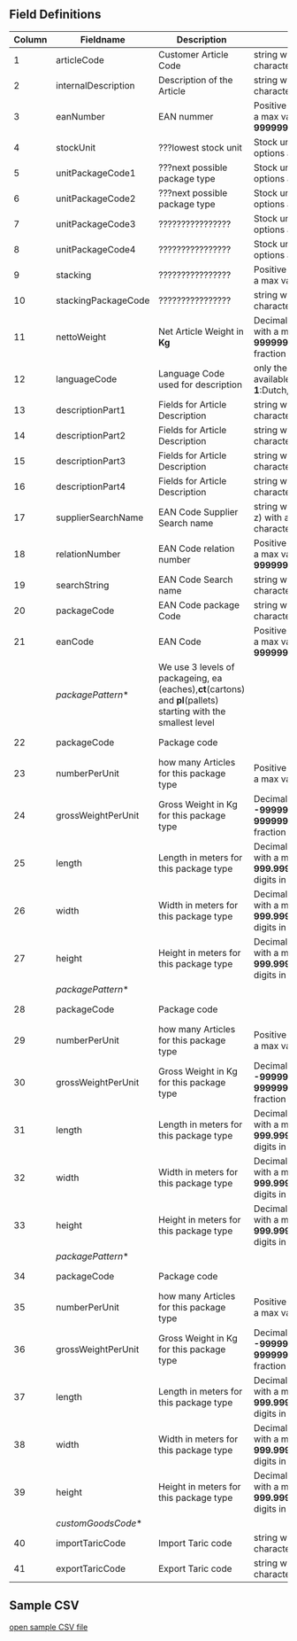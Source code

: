 ## Field Definitions

| Column | Fieldname | Description  | Rules | Example | 
| ------------- | ------------- | ------------- | ------------- | ------------- | 
| 1 | 		articleCode			 | Customer Article Code  | 				 string with max length of **35** characters											 | Seacon-Example-Article | 
| 2 | 		internalDescription		 | Description of the Article | 				string with max length of **30** characters											 | Example Article used by Seacon | 
| 3 | 		eanNumber			 | EAN nummer | 						Positive whole number with a max value of **9999999999999**							 | 8713500010166 | 
| 4 | 		stockUnit				 | ???lowest stock unit  | 				Stock unit type, possibvle options are **ea** **ct** and **pl**							 | ea | 
| 5 | 		unitPackageCode1		 | ???next possible package type | 		Stock unit type, possibvle options are **ea** **ct** and **pl**							 | pl | 
| 6 | 		unitPackageCode2		 | ???next possible package type | 		Stock unit type, possibvle options are **ea** **ct** and **pl**							 | ct | 
| 7 | 		unitPackageCode3		 | ???????????????? | 				Stock unit type, possibvle options are **ea** **ct** and **pl**							 |   | 
| 8 | 		unitPackageCode4		 | ???????????????? | 				Stock unit type, possibvle options are **ea** **ct** and **pl**							 |   | 
| 9 | 		stacking				 | ???????????????? | 				Positive whole number with a max value of **9**										 | 1 | 
| 10 | 		stackingPackageCode	 | ???????????????? | 				string with max length of **2** characters											 | pl | 
| 11 | 		nettoWeight			 | Net Article Weight in **Kg** | 			Decimal positive number with a maximum of **999999.9999** with **4** fraction digits			 | 1.000 | 
| 12 | 		languageCode			 | Language Code used for description  | 	only these options are available: **1**:Dutch,**2**:English,**4**:German					 | 1 | 
| 13 | 		descriptionPart1		 | Fields for Article Description  | 			string with max length of **30** characters											 | WMS voorbeeld artikel omschrij | 
| 14 | 		descriptionPart2		 | Fields for Article Description  | 			string with max length of **30** characters											 | ving in het Nederlands | 
| 15 | 		descriptionPart3		 | Fields for Article Description  | 			string with max length of **30** characters											 | descriptionPart3 | 
| 16 | 		descriptionPart4		 | Fields for Article Description  | 			string with max length of **30** characters											 | descriptionPart4 | 
| 17 | 		supplierSearchName	 | EAN Code Supplier Search name  | 		string with only letters (a-z) with a maximum of  **20** characters						 | Standard | 
| 18 | 		relationNumber			 | EAN Code relation number  | 			Positive whole number with a max value of **999999999999**							 | 0 | 
| 19 | 		searchString			 | EAN Code Search name  | 			string with max length of **50** characters											 |  | 
| 20 | 		packageCode			 | EAN Code package Code  | 			string with max length of **2** characters											 | pc | 
| 21 | 		eanCode				 | EAN Code   | 						Positive whole number with a max value of **99999999999999**							 | 8713500010166 | 
|   |  			*packagePattern**					 | We use 3 levels of packageing, ea (eaches),**ct**(cartons) and **pl**(pallets) starting with the smallest level | 
| 22 | 		packageCode			 | Package code | 						 | used for the package code, allowed values are **ea** **ct** **pl**						 | ea | 
| 23 | 		numberPerUnit			 | how many Articles for this package type  | 	Positive whole number with a max value of **999999**								 | 1 | 
| 24 | 		grossWeightPerUnit		 | Gross Weight in Kg for this package type  | 	Decimal number between **-9999999999.999** and **9999999999.999** with **3** fraction digits	 | 1.110 | 
| 25 | 		length				 | Length in meters for this package type | 	Decimal positive number with a max value of **999.999** and **3** fraction digits in **meters**	 | 0 | 
| 26 | 		width				 | Width in meters for this package type | 	Decimal positive number with a max value of **999.999** and **3** fraction digits in **meters**	 | 0 | 
| 27 | 		height				 | Height in meters for this package type | 	Decimal positive number with a max value of **999.999** and **3** fraction digits in **meters**	 | 0 | 
||			 *packagePattern**							 | 
| 28 | 		packageCode			 | Package code | 						 | used for the package code, allowed values are **ea** **ct** **pl**						 | ct | 
| 29 | 		numberPerUnit			 | how many Articles for this package type  | 	Positive whole number with a max value of **999999**								 | 12 | 
| 30 | 		grossWeightPerUnit		 | Gross Weight in Kg for this package type  | 	Decimal number between **-9999999999.999** and **9999999999.999** with **3** fraction digits	 | 1.110 ??? | 
| 31 | 		length				 | Length in meters for this package type | 	Decimal positive number with a max value of **999.999** and **3** fraction digits in **meters**	 | 0 | 
| 32 | 		width				 | Width in meters for this package type | 	Decimal positive number with a max value of **999.999** and **3** fraction digits in **meters**	 | 0 | 
| 33 | 		height				 | Height in meters for this package type | 	Decimal positive number with a max value of **999.999** and **3** fraction digits in **meters**	 | 0 | 
| |			*packagePattern** |
| 34 | 		packageCode			 | Package code | 						 | used for the package code, allowed values are **ea** **ct** **pl**						 | pl | 
| 35 | 		numberPerUnit			 | how many Articles for this package type  | 	Positive whole number with a max value of **999999**								 | 120 | 
| 36 | 		grossWeightPerUnit		 | Gross Weight in Kg for this package type  | 	Decimal number between **-9999999999.999** and **9999999999.999** with **3** fraction digits	 | 1.110 ??? | 
| 37 | 		length				 | Length in meters for this package type | 	Decimal positive number with a max value of **999.999** and **3** fraction digits in **meters**	 | 0 | 
| 38 | 		width				 | Width in meters for this package type | 	Decimal positive number with a max value of **999.999** and **3** fraction digits in **meters**	 | 0 | 
| 39 | 		height				 | Height in meters for this package type | 	Decimal positive number with a max value of **999.999** and **3** fraction digits in **meters**	 | 0 | 
| |			*customGoodsCode** | 
| 40 | 		importTaricCode		 | Import Taric code  | 					string with max length of **22**	characters										 | 1905905500701100000000 | 
| 41 | 		exportTaricCode		 | Export Taric code  | 					string with max length of **22**	characters										 | 1905905500701100000000 | 


## Sample CSV

[open sample CSV file](./article-min.csv)